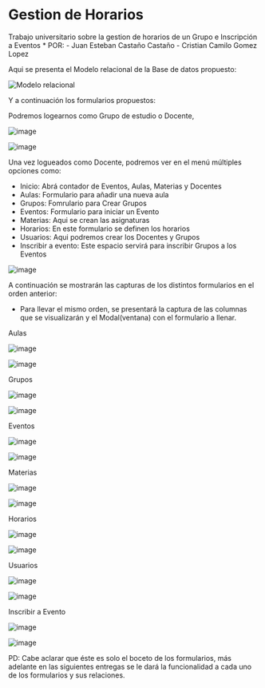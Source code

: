 # Gestion de Horarios

Trabajo universitario sobre la gestion de horarios de un Grupo e Inscripción a Eventos
    * POR: 
        - Juan Esteban Castaño Castaño
        - Cristian Camilo Gomez Lopez

Aqui se presenta el Modelo relacional de la Base de datos propuesto:

![Modelo relacional](https://user-images.githubusercontent.com/95547617/229031766-79187828-f0f2-4c7b-ad25-39e20e4a976c.png)

Y a continuación los formularios propuestos:

Podremos logearnos como Grupo de estudio o Docente,

![image](https://user-images.githubusercontent.com/95547617/229030344-f136f348-3073-4415-8ad2-287aa504dae9.png)

![image](https://user-images.githubusercontent.com/95547617/229030411-337f556c-e7aa-498e-a1f5-05729273fc9f.png)

Una vez logueados como Docente, podremos ver en el menú múltiples opciones como:
  - Inicio: Abrá contador de Eventos, Aulas, Materias y Docentes
  - Aulas: Formulario para añadir una nueva aula
  - Grupos: Fomrulario para Crear Grupos
  - Eventos: Formulario para iniciar un Evento
  - Materias: Aqui se crean las asignaturas
  - Horarios: En este formulario se definen los horarios
  - Usuarios: Aqui podremos crear los Docentes y Grupos
  - Inscribir a evento: Este espacio servirá para inscribir Grupos a los Eventos

![image](https://user-images.githubusercontent.com/95547617/229030767-4dd5757a-eb33-44f6-9728-8d97c639f78b.png)

A continuación se mostrarán las capturas de los distintos formularios en el orden anterior:
  * Para llevar el mismo orden, se presentará la captura de las columnas que se visualizarán y el Modal(ventana) con 
    el formulario a llenar.
    
Aulas

![image](https://user-images.githubusercontent.com/95547617/229031045-c51d28b4-565d-4f60-b4d0-0cb5f9a0bca5.png)


![image](https://user-images.githubusercontent.com/95547617/229031064-0ef35e41-c520-488e-a26c-ebf259c31f23.png)


Grupos

![image](https://user-images.githubusercontent.com/95547617/229031101-05fdd507-783d-4470-838e-d10cf25dc7f3.png)

![image](https://user-images.githubusercontent.com/95547617/229031123-85d8658b-e1d5-4c16-a125-9bbe1eb22057.png)

Eventos

![image](https://user-images.githubusercontent.com/95547617/229031161-a392cf4d-23d6-4a88-8e70-a9e7a8492522.png)

![image](https://user-images.githubusercontent.com/95547617/229031178-ee1cd29e-cf76-4f21-b9f5-92ec7431a321.png)

Materias

![image](https://user-images.githubusercontent.com/95547617/229031217-8728b923-1e17-40d0-a87c-821bf30c0ba4.png)

![image](https://user-images.githubusercontent.com/95547617/229031237-e9a8f203-ecee-4661-88d3-6dc77d115d84.png)

Horarios

![image](https://user-images.githubusercontent.com/95547617/229031280-786ae2bb-9331-44d6-94f1-d077d3aed471.png)

![image](https://user-images.githubusercontent.com/95547617/229031294-64e3e338-e3c2-4e65-921c-e4f93940c3a6.png)

Usuarios

![image](https://user-images.githubusercontent.com/95547617/229031414-a56d7477-49d1-41e6-a654-4dbdadab7a1c.png)

![image](https://user-images.githubusercontent.com/95547617/229031446-1491fd5c-257d-4fdd-8fcd-a284d399f8f4.png)

Inscribir a Evento

![image](https://user-images.githubusercontent.com/95547617/229031494-d073891f-a74e-467d-9a80-ca2946f0c43f.png)

![image](https://user-images.githubusercontent.com/95547617/229031519-74f03893-78e5-4e11-bb84-a13ab24aafce.png)


PD: Cabe aclarar que éste es solo el boceto de los formularios, más adelante en las siguientes entregas se le dará la funcionalidad a cada uno de los formularios y sus relaciones. 
